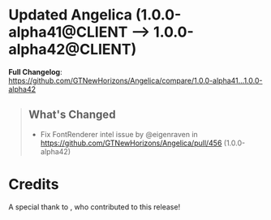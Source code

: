 # Updated Angelica (1.0.0-alpha41@CLIENT --> 1.0.0-alpha42@CLIENT)
**Full Changelog**: https://github.com/GTNewHorizons/Angelica/compare/1.0.0-alpha41...1.0.0-alpha42
>## What's Changed
> * Fix FontRenderer intel issue by @eigenraven in https://github.com/GTNewHorizons/Angelica/pull/456 (1.0.0-alpha42)
>

# Credits
A special thank to , who contributed to this release!